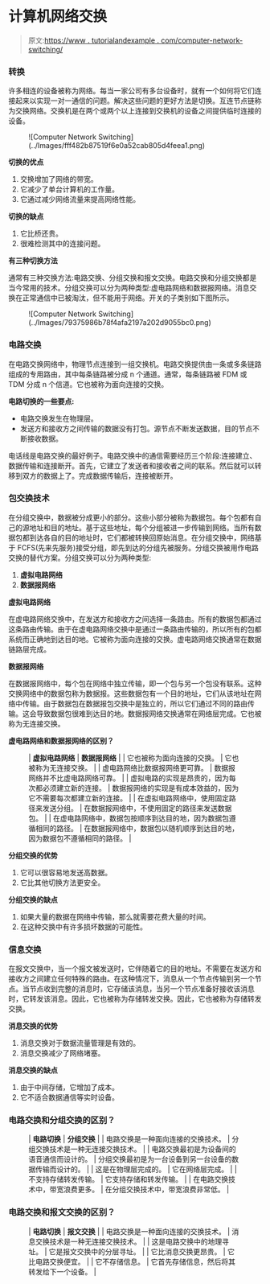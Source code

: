 # 计算机网络交换

> 原文:[https://www . tutorialandexample . com/computer-network-switching/](https://www.tutorialandexample.com/computer-network-switching/)

### 转换

许多相连的设备被称为网络。每当一家公司有多台设备时，就有一个如何将它们连接起来以实现一对一通信的问题。解决这些问题的更好方法是切换。互连节点链称为交换网络。交换机是在两个或两个以上连接到交换机的设备之间提供临时连接的设备。

<figure class="wp-block-image size-large">![Computer Network Switching](../Images/fff482b87519f6e0a52cab805d4feea1.png)</figure>

**切换的优点**

1.  交换增加了网络的带宽。
2.  它减少了单台计算机的工作量。
3.  它通过减少网络流量来提高网络性能。

**切换的缺点**

1.  它比桥还贵。
2.  很难检测其中的连接问题。

**有三种切换方法**

通常有三种交换方法:电路交换、分组交换和报文交换。电路交换和分组交换都是当今常用的技术。分组交换可以分为两种类型:虚电路网络和数据报网络。消息交换在正常通信中已被淘汰，但不能用于网络。开关的子类别如下图所示。

<figure class="wp-block-image size-large">![Computer Network Switching](../Images/79375986b78f4afa2197a202d9055bc0.png)</figure>

### 电路交换

在电路交换网络中，物理节点连接到一组交换机。电路交换提供由一条或多条链路组成的专用路由，其中每条链路被分成 n 个通道。通常，每条链路被 FDM 或 TDM 分成 n 个信道。它也被称为面向连接的交换。

**电路切换的一些要点:**

*   电路交换发生在物理层。
*   发送方和接收方之间传输的数据没有打包。源节点不断发送数据，目的节点不断接收数据。

电话线是电路交换的最好例子。电路交换中的通信需要经历三个阶段:连接建立、数据传输和连接断开。首先，它建立了发送者和接收者之间的联系。然后就可以转移到双方的数据上了。完成数据传输后，连接被断开。

### 包交换技术

在分组交换中，数据被分成更小的部分。这些小部分被称为数据包。每个包都有自己的源地址和目的地址。基于这些地址，每个分组被进一步传输到网络。当所有数据包都到达各自的目的地址时，它们都被转换回原始消息。在分组交换中，网络基于 FCFS(先来先服务)接受分组，即先到达的分组先被服务。分组交换被用作电路交换的替代方案。分组交换可以分为两种类型:

1.  **虚拟电路网络**
2.  **数据报网络**

**虚拟电路网络**

在虚电路网络交换中，在发送方和接收方之间选择一条路由。所有的数据包都通过这条路由传输。由于在虚电路网络交换中是通过一条路由传输的，所以所有的包都系统而正确地到达目的地。它被称为面向连接的交换。虚电路网络交换通常在数据链路层完成。

**数据报网络**

在数据报网络中，每个包在网络中独立传输，即一个包与另一个包没有联系。这种交换网络中的数据包称为数据报。这些数据包有一个目的地址，它们从该地址在网络中传输。由于数据包在数据报包交换中是独立的，所以它们通过不同的路由传输。这会导致数据包很难到达目的地。数据报网络交换通常在网络层完成。它也被称为无连接交换。

**虚电路网络和数据报网络的区别？**

<figure class="wp-block-table">

| **虚拟电路网络** | **数据报网络** |
| 它也被称为面向连接的交换。 | 它也被称为无连接交换。 |
| 虚电路网络比数据报网络更可靠。 | 数据报网络并不比虚电路网络可靠。 |
| 虚拟电路的实现是昂贵的，因为每次都必须建立新的连接。 | 数据报网络的实现是有成本效益的，因为它不需要每次都建立新的连接。 |
| 在虚拟电路网络中，使用固定路径来发送分组。 | 在数据报网络中，不使用固定的路径来发送数据包。 |
| 在虚电路网络中，数据包按顺序到达目的地，因为数据包遵循相同的路径。 | 在数据报网络中，数据包以随机顺序到达目的地，因为数据包不遵循相同的路径。 |

</figure>

**分组交换的优势**

1.  它可以很容易地发送高数据。
2.  它比其他切换方法更安全。

**分组交换的缺点**

1.  如果大量的数据在网络中传输，那么就需要花费大量的时间。
2.  在这种交换中有许多损坏数据的可能性。

### 信息交换

在报文交换中，当一个报文被发送时，它伴随着它的目的地址。不需要在发送方和接收方之间建立任何特殊的路由。在这种情况下，消息从一个节点传输到另一个节点。当节点收到完整的消息时，它存储该消息，当另一个节点准备好接收该消息时，它转发该消息。因此，它也被称为存储转发交换。因此，它也被称为存储转发交换。

**消息交换的优势**

1.  消息交换对于数据流量管理是有效的。
2.  消息交换减少了网络堵塞。

**消息交换的缺点**

1.  由于中间存储，它增加了成本。
2.  它不适合数据通信等实时设备。

### 电路交换和分组交换的区别？

<figure class="wp-block-table">

| **电路切换** | **分组交换** |
| 电路交换是一种面向连接的交换技术。 | 分组交换技术是一种无连接交换技术。 |
| 电路交换最初是为设备间的语音通信而设计的。 | 分组交换最初是为一台设备到另一台设备的数据传输而设计的。 |
| 这是在物理层完成的。 | 它在网络层完成。 |
| 不支持存储转发传输。 | 它支持存储和转发传输。 |
| 在电路交换技术中，带宽浪费更多。 | 在分组交换技术中，带宽浪费非常低。 |

</figure>

### 电路交换和报文交换的区别？

<figure class="wp-block-table">

| **电路切换** | **报文交换** |
| 电路交换是一种面向连接的交换技术。 | 消息交换技术是一种无连接交换技术。 |
| 这是电路交换中的地理寻址。 | 它是报文交换中的分层寻址。 |
| 它比消息交换更昂贵。 | 它比电路交换便宜。 |
| 它不存储信息。 | 它首先存储信息，然后将其转发给下一个设备。 |

</figure>